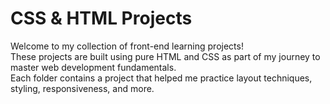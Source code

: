 # CSS & HTML Projects

Welcome to my collection of front-end learning projects!  
These projects are built using pure HTML and CSS as part of my journey to master web development fundamentals.  
Each folder contains a project that helped me practice layout techniques, styling, responsiveness, and more.
